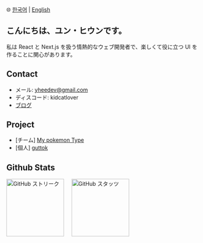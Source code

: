 🌐 [한국어](README.md) | [English](README.en.md)

## こんにちは、ユン・ヒウンです。

私は React と Next.js を扱う情熱的なウェブ開発者で、楽しくて役に立つ UI を作ることに関心があります。

## Contact

- メール: yheedev@gmail.com
- ディスコード: kidcatlover
- [ブログ](https://www.notion.so/stillcorners/Benny-meets-the-blocks-364d94201a8d4d12865e1ada02501e0a)

## Project

- [チーム] [My pokemon Type](https://github.com/yheedev/mypokemontype)
- [個人] [guttok](https://github.com/yheedev/guttok-front)

## Github Stats

<p>
  <img src="https://github-readme-stats.vercel.app/api?username=yheedev&show_icons=true&theme=dark" alt="GitHub ストリーク" height="150" />
  &nbsp;&nbsp;&nbsp;
  <img src="https://streak-stats.demolab.com?user=yheedev&theme=merko&hide_border=true&border_radius=4.8&locale=ja&date_format=%5BY.%5Dn.j&hide_longest_streak=true" alt="GitHub スタッツ" height="150" />
</p>
